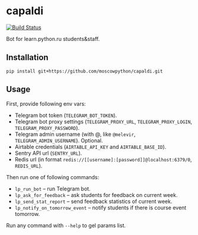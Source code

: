 # capaldi

[![Build Status](https://travis-ci.org/moscowpython/capaldi.svg?branch=master)](https://travis-ci.org/moscowpython/capaldi)

Bot for learn.python.ru students&staff.

## Installation

```terminal
pip install git+https://github.com/moscowpython/capaldi.git
```

## Usage

First, provide following env vars:

- Telegram bot token (`TELEGRAM_BOT_TOKEN`).
- Telegram bot proxy settings (`TELEGRAM_PROXY_URL`, `TELEGRAM_PROXY_LOGIN`,
  `TELEGRAM_PROXY_PASSWORD`).
- Telegram admin username (with @, like `@melevir`, `TELEGRAM_ADMIN_USERNAME`).
  Optional.
- Airtable credentials (`AIRTABLE_API_KEY` and `AIRTABLE_BASE_ID`).
- Sentry API url (`SENTRY_URL`).
- Redis url (in format `redis://[[username]:[password]]@localhost:6379/0`, `REDIS_URL`).

Then run one of following commands:

- `lp_run_bot` – run Telegram bot.
- `lp_ask_for_feedback` – ask students for feedback on current week.
- `lp_send_stat_report` – send feedback statistics of current week.
- `lp_notify_on_tomorrow_event` – notify students if there is course event tomorrow.

Run any command with `--help` to gel params list.
